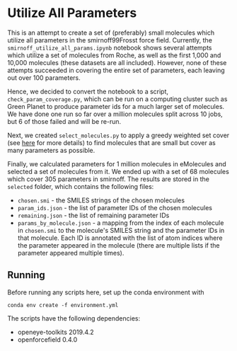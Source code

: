 # Utilize All Parameters

This is an attempt to create a set of (preferably) small molecules which utilize
all parameters in the smirnoff99Frosst force field. Currently, the
`smirnoff_utilize_all_params.ipynb` notebook shows several attempts which
utilize a set of molecules from Roche, as well as the first 1,000 and 10,000
molecules (these datasets are all included). However, none of these attempts
succeeded in covering the entire set of parameters, each leaving out over 100
parameters.

Hence, we decided to convert the notebook to a script,
`check_param_coverage.py`, which can be run on a computing cluster such as Green
Planet to produce parameter ids for a much larger set of molecules. We have done
one run so far over a million molecules split across 10 jobs, but 6 of those
failed and will be re-run.

Next, we created `select_molecules.py` to apply a greedy weighted set cover (see
[here](https://www.cs.huji.ac.il/course/2005/algo2/scribes/lecture2.pdf) for
more details) to find molecules that are small but cover as many parameters as
possible.

Finally, we calculated parameters for 1 million molecules in eMolecules and
selected a set of molecules from it. We ended up with a set of 68 molecules
which cover 305 parameters in smirnoff. The results are stored in the `selected`
folder, which contains the following files:
- `chosen.smi` - the SMILES strings of the chosen molecules
- `param_ids.json` - the list of parameter IDs of the chosen molecules
- `remaining.json` - the list of remaining parameter IDs
- `params_by_molecule.json` - a mapping from the index of each molecule in
  `chosen.smi` to the molecule's SMILES string and the parameter IDs in that
  molecule.  Each ID is annotated with the list of atom indices where the
  parameter appeared in the molecule (there are multiple lists if the parameter
  appeared multiple times).

## Running

Before running any scripts here, set up the conda environment with
```
conda env create -f environment.yml
```
The scripts have the following dependencies:
- openeye-toolkits 2019.4.2
- openforcefield 0.4.0
